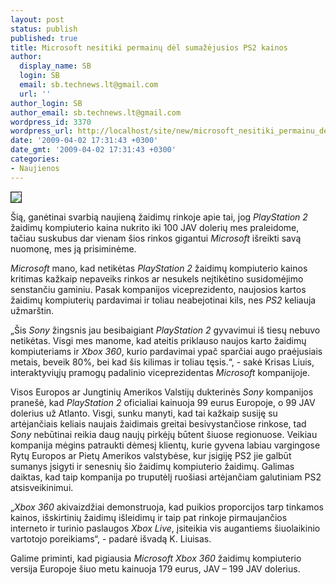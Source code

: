 ```yaml
---
layout: post
status: publish
published: true
title: Microsoft nesitiki permainų dėl sumažėjusios PS2 kainos
author:
  display_name: SB
  login: SB
  email: sb.technews.lt@gmail.com
  url: ''
author_login: SB
author_email: sb.technews.lt@gmail.com
wordpress_id: 3370
wordpress_url: http://localhost/site/new/microsoft_nesitiki_permainu_del_sumazejusios_ps2_kainos/
date: '2009-04-02 17:31:43 +0300'
date_gmt: '2009-04-02 17:31:43 +0300'
categories:
- Naujienos
---
```

<div class="imgright"><img src="http://tbn2.google.com/images?q=tbn:MupK4dVebn_CKM:http://www.pwkits.org/wp-content/uploads/2008/07/playstation-2.jpg" border="1" /></div>
<p>Šią, ganėtinai svarbią naujieną žaidimų rinkoje apie tai, jog <i>PlayStation 2</i> žaidimų kompiuterio kaina nukrito iki 100 JAV dolerių mes praleidome, tačiau suskubus dar vienam šios rinkos gigantui <i>Microsoft</i> išreikti savą nuomonę, mes ją prisiminėme.</p>
<p><i>Microsoft</i> mano, kad netikėtas <i>PlayStation 2</i> žaidimų kompiuterio kainos kritimas kažkaip nepaveiks rinkos ar nesukels neįtikėtino susidomėjimo senstančiu gaminiu. Pasak kompanijos viceprezidento, naujosios kartos žaidimų kompiuterių pardavimai ir toliau neabejotinai kils, nes <i>PS2</i> keliauja užmarštin.</p>
<p>„Šis <i>Sony</i> žingsnis jau besibaigiant <i>PlayStation 2</i> gyvavimui iš tiesų nebuvo netikėtas. Visgi mes manome, kad ateitis priklauso naujos karto žaidimų kompiuteriams ir <i>Xbox 360</i>, kurio pardavimai ypač sparčiai augo praėjusiais metais, beveik 80%, bei kad šis kilimas ir toliau tęsis.“, - sakė Krisas Liuis, interaktyviųjų pramogų padalinio viceprezidentas <i>Microsoft</i> kompanijoje.</p>
<p>Visos Europos ar Jungtinių Amerikos Valstijų dukterinės <i>Sony</i> kompanijos pranešė, kad <i>PlayStation 2</i> oficialiai kainuoja 99 eurus Europoje, o 99 JAV dolerius už Atlanto. Visgi, sunku manyti, kad tai kažkaip susiję su artėjančiais keliais naujais žaidimais greitai besivystančiose rinkose, tad <i>Sony</i> nebūtinai reikia daug naujų pirkėjų būtent šiuose regionuose. Veikiau kompanija mėgins patraukti dėmesį klientų, kurie gyvena labiau vargingose Rytų Europos ar Pietų Amerikos valstybėse, kur įsigiję PS2 jie galbūt sumanys įsigyti ir senesnių šio žaidimų kompiuterio žaidimų. Galimas daiktas, kad taip kompanija po truputėlį ruošiasi artėjančiam galutiniam PS2 atsisveikinimui.</p>
<p>„<i>Xbox 360</i> akivaizdžiai demonstruoja, kad puikios proporcijos tarp tinkamos kainos, išskirtinių žaidimų išleidimų ir taip pat rinkoje pirmaujančios interneto ir turinio paslaugos <i>Xbox Live</i>, įsiteikia vis augantiems šiuolaikinio vartotojo poreikiams“, - padarė išvadą K. Liuisas.</p>
<p>Galime priminti, kad pigiausia <i>Microsoft Xbox 360</i> žaidimų kompiuterio versija Europoje šiuo metu kainuoja 179 eurus, JAV – 199 JAV dolerius.<br /></p>
